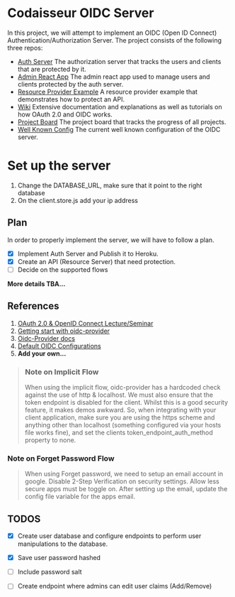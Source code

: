 # Codaisseur OIDC Server

In this project, we will attempt to implement an OIDC (Open ID Connect) Authentication/Authorization Server. The project consists of the following three repos:
- [Auth Server](https://github.com/Official-Codaisseur-Graduate/node-auth-server)
    The authorization server that tracks the users and clients that are protected by it.
- [Admin React App](https://github.com/Official-Codaisseur-Graduate/react-auth-server-admin) 
    The admin react app used to manage users and clients protected by the auth server.
- [Resource Provider Example](https://github.com/Official-Codaisseur-Graduate/node-resource-server-example) 
    A resource provider example that demonstrates how to protect an API.
- [Wiki](https://github.com/Official-Codaisseur-Graduate/node-auth-server/wiki) 
    Extensive documentation and explanations as well as tutorials on how OAuth 2.0 and OIDC works. 
- [Project Board](https://github.com/orgs/Official-Codaisseur-Graduate/projects/1) 
    The project board that tracks the progress of all projects.
- [Well Known Config](https://codaisseur-auth-provider.herokuapp.com/.well-known/openid-configuration) 
    The current well known configuration of the OIDC server.

# Set up the server
1. Change the DATABASE_URL, make sure that it point to the right database
2. On the client.store.js add your ip address


## Plan
In order to properly implement the server, we will have to follow a plan.

- [x] Implement Auth Server and Publish it to Heroku.
- [x] Create an API (Resource Server) that need protection.
- [ ] Decide on the supported flows 

**More details TBA...**


## References
1. [OAuth 2.0 & OpenID Connect Lecture/Seminar](https://www.youtube.com/watch?v=996OiexHze0)
2. [Getting start with oidc-provider](https://www.scottbrady91.com/OpenID-Connect/Getting-Started-with-oidc-provider)
3. [Oidc-Provider docs](https://github.com/panva/node-oidc-provider/tree/master/docs) 
4. [Default OIDC Configurations](https://github.com/panva/node-oidc-provider/blob/master/docs/README.md) 
5. **Add your own...**

> ### Note on Implicit Flow
> When using the implicit flow, oidc-provider has a hardcoded check against the use of http & localhost. We must also ensure that the token endpoint is disabled for the client. Whilst this is a good security feature, it makes demos awkward. So, when integrating with your client application, make sure you are using the https scheme and anything other than localhost (something configured via your hosts file works fine), and set the clients token_endpoint_auth_method property to none.

### Note on Forget Password Flow
> When using Forget password, we need to setup an email account in google.
> Disable 2-Step Verification on security settings.
> Allow less secure apps must be toggle on.
> After setting up the email, update the config file variable for the apps email.

## TODOS
- [x] Create user database and configure endpoints to perform user manipulations to the database.
- [x] Save user password hashed
- [ ] Include password salt
- [ ] Create endpoint where admins can edit user claims (Add/Remove)

